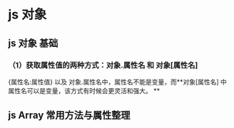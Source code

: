 # js 对象

## js 对象 基础

### （1）获取属性值的两种方式：对象.属性名 和 对象[属性名]

{属性名:属性值} 以及 对象.属性名中，属性名不能是变量，而**对象[属性名] 中属性名可以是变量，该方式有时候会更灵活和强大。
**

## js Array 常用方法与属性整理


